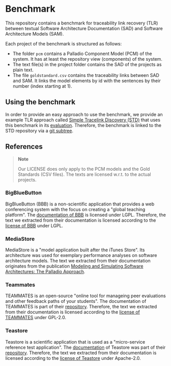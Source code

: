 # Benchmark
This repository contains a benchmark for traceability link recovery (TLR) between textual Software Architecture Documentation (SAD) and Software Architecture Models (SAM).

Each project of the benchmark is structured as follows:

* The folder `pcm` contains a Palladio Component Model (PCM) of the system. It has at least the repository view (components) of the system.
* The text file(s) in the project folder contains the SAD of the projects as plain text.
* The file `goldstandard.csv` contains the traceability links between SAD and SAM. It links the model elements by id with the sentences by their number (index starting at 1).

## Using the benchmark
In order to provide an easy approach to use the benchmark, we provide an example TLR approach called [Simple Tracelink Discovery (STD)](https://github.com/ArDoCo/SimpleTracelinkDiscovery/) that uses this benchmark in its [evaluation](https://github.com/ArDoCo/SimpleTracelinkDiscovery/tree/main/src/test/java/io/github/ardoco/simpletracelinkdiscovery/eval).
Therefore, the benchmark is linked to the STD repository via a [git subtree](https://github.com/ArDoCo/SimpleTracelinkDiscovery/tree/main/src/test/resources/benchmark).

## References
> **Note**
>
> Our LICENSE does only apply to the PCM models and the Gold Standards (CSV files). The texts are licensed w.r.t. to the actual projects.

### BigBlueButton
BigBlueButton (BBB) is a non-scientific application that provides a web conferencing system with the focus on creating a "global teaching platform".
The [documentation of BBB](https://docs.bigbluebutton.org/2.4/architecture.html) is licensed under LGPL.
Therefore, the text we extracted from their documentation is licensed according to the [license of BBB](https://bigbluebutton.org/open-source-project/open-source-license/) under LGPL.

### MediaStore
MediaStore is a "model application built after the iTunes Store".
Its architecture was used for exemplary performance analyses on software architecture models.
The text we extracted from their documentation originates from the publication [Modeling and Simulating Software Architectures: The Palladio Approach](https://books.google.de/books?id=g6BSDQAAQBAJ).

### Teammates
TEAMMATES is an open-source "online tool for manageing peer evaluations and other feedback paths of your students".
The documentation of TEAMMATES is part of their [repository](https://github.com/TEAMMATES/teammates).
Therefore, the text we extracted from their documentation is licensed according to the [license of TEAMMATES](https://github.com/TEAMMATES/teammates/blob/master/LICENSE) under GPL-2.0.

### Teastore
Teastore is a scientific application that is used as a "micro-service reference test application".
The [documentation](https://web.archive.org/web/20201102180945/https://github.com/DescartesResearch/teastore/wiki/Services) of Teastore was part of their [repository](https://github.com/DescartesResearch/teastore).
Therefore, the text we extracted from their documentation is licensed according to the [license of Teastore](https://github.com/DescartesResearch/TeaStore/blob/master/README.md) under Apache-2.0.
